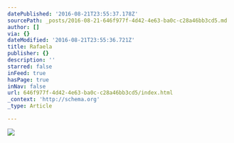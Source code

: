 ```yaml
---
datePublished: '2016-08-21T23:55:37.178Z'
sourcePath: _posts/2016-08-21-646f977f-4d42-4e63-ba0c-c28a46bb3cd5.md
author: []
via: {}
dateModified: '2016-08-21T23:55:36.721Z'
title: Rafaela
publisher: {}
description: ''
starred: false
inFeed: true
hasPage: true
inNav: false
url: 646f977f-4d42-4e63-ba0c-c28a46bb3cd5/index.html
_context: 'http://schema.org'
_type: Article

---
```

![](https://the-grid-user-content.s3-us-west-2.amazonaws.com/4bb93b7f-3c63-4750-a659-9a90209bff90.jpg)